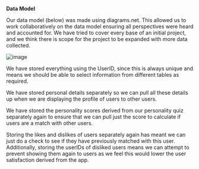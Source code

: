 **Data Model** 

Our data model (below) was made using diagrams.net. This allowed us to work collaboratively on the data model ensuring all perspectives were heard and accounted for. We have tried to cover every base of an initial project, and we think there is scope for the project to be expanded with more data collected. 

![image](https://user-images.githubusercontent.com/73884031/117432040-cfcc8200-af21-11eb-9439-c850a54fac5c.png)

We have stored everything using the UserID, since this is always unique and means we should be able to select information from different tables as required. 

We have stored personal details separately so we can pull all these details up when we are displaying the profile of users to other users. 

We have stored the personality scores derived from our personality quiz separately again to ensure that we can pull just the score to calculate if users are a match with other users. 

Storing the likes and dislikes of users separately again has meant we can just do a check to see if they have previously matched with this user. Additionally, storing the userIDs of disliked users means we can attempt to prevent showing them again to users as we feel this would lower the user satisfaction derived from the app. 

